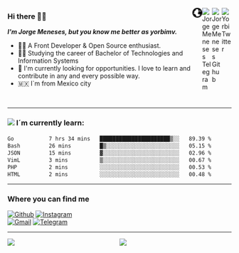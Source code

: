 
<!-- Your badges
You can use the website to generate badges: https://shields.io/
-->
  
<p>
  <a href="https://twitter.com/Sr_answer">
    <img align="right" alt="Yorbi Twitter" width="22px" src="https://cdn.jsdelivr.net/npm/simple-icons@v3/icons/twitter.svg" />
  </a>
  <a href="https://github.com/yorbimv">
    <img align="right" alt="Jorge Meneses Github" width="22px" src="https://cdn.jsdelivr.net/npm/simple-icons@v3/icons/github.svg" />
  </a>
  <a href="https://t.me/yorbimv">
    <img align="right" alt="Jorge Meneses Telegram" width="22px" src="https://cdn.jsdelivr.net/npm/simple-icons@v3/icons/telegram.svg" />
  </a>
<a href="https://jorgemeneses.herokuapp.com/">
    <img align="right" alt="Sitio Web" width="22px" src="https://raw.githubusercontent.com/iconic/open-iconic/master/svg/globe.svg" />
  </a>

 <!--
  <a href="https://www.linkedin.com/in/">
    <img align="right" alt="Linkdein" width="22px" src="https://cdn.jsdelivr.net/npm/simple-icons@v3/icons/linkedin.svg" />
  </a>
   -->
</p>


### Hi there ✌🏻

***I'm Jorge Meneses, but you know me better as yorbimv.***


- 👨‍💻 A Front Developer & Open Source enthusiast.
- 👨‍🎓 Studying the career of Bachelor of Technologies and Information Systems
- 🚧 I'm currently looking for opportunities. I love to learn and contribute in any and every possible way.
- 🇲🇽 I`m from Mexico city


<br>

---
### <img src="https://media.giphy.com/media/WUlplcMpOCEmTGBtBW/giphy.gif" width="30"> I´m currently learn: 


<!--START_SECTION:waka-->

```text
Go           7 hrs 34 mins   ██████████████████████▒░░   89.39 %
Bash         26 mins         █▒░░░░░░░░░░░░░░░░░░░░░░░   05.15 %
JSON         15 mins         ▓░░░░░░░░░░░░░░░░░░░░░░░░   02.96 %
VimL         3 mins          ▒░░░░░░░░░░░░░░░░░░░░░░░░   00.67 %
PHP          2 mins          ░░░░░░░░░░░░░░░░░░░░░░░░░   00.53 %
HTML         2 mins          ░░░░░░░░░░░░░░░░░░░░░░░░░   00.48 %
```

<!--END_SECTION:waka-->


---


### Where you can find me

[![Github](https://img.shields.io/badge/-Github-333?style=flat&logo=Github&logoColor=white)](https://github.com/yorbimv)
[![Instagram](https://img.shields.io/badge/-Instagram-c13584?style=flat&labelColor=c13584&logo=instagram&logoColor=white)](https://www.instagram.com/yorbimv/)
<br>
[![Gmail](https://img.shields.io/badge/Gmail-D14836?style=for-the-badge&logo=gmail&logoColor=white)](mailto:yorbimv1@gmail.com)
[![Telegram](https://img.shields.io/badge/Telegram-2CA5E0?style=for-the-badge&logo=telegram&logoColor=white)](https://t.me/yorbimv)

<!-- [![Linkedin](https://img.shields.io/badge/-LinkedIn-blue?style=flat&logo=Linkedin&logoColor=white)]() -->

____

<p>
  <img width="30%" align="left" src="https://github-readme-stats.vercel.app/api/top-langs/?username=yorbimv&show_icons=true" />
	<img width="50%" align="right" src="https://github-readme-stats.vercel.app/api?username=yorbimv&show_icons=true&hide_border=true" />
</p>
